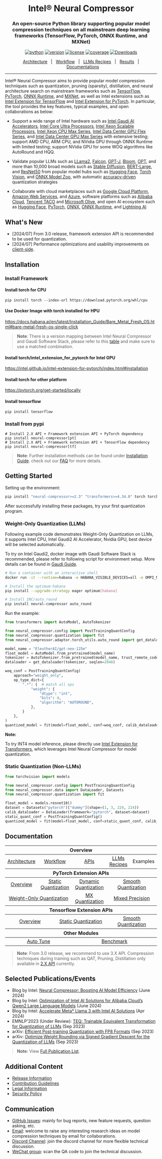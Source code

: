 <div align="center">

Intel® Neural Compressor
===========================
<h3> An open-source Python library supporting popular model compression techniques on all mainstream deep learning frameworks (TensorFlow, PyTorch, ONNX Runtime, and MXNet)</h3>

[![python](https://img.shields.io/badge/python-3.8%2B-blue)](https://github.com/intel/neural-compressor)
[![version](https://img.shields.io/badge/release-3.0-green)](https://github.com/intel/neural-compressor/releases)
[![license](https://img.shields.io/badge/license-Apache%202-blue)](https://github.com/intel/neural-compressor/blob/master/LICENSE)
[![coverage](https://img.shields.io/badge/coverage-85%25-green)](https://github.com/intel/neural-compressor)
[![Downloads](https://static.pepy.tech/personalized-badge/neural-compressor?period=total&units=international_system&left_color=grey&right_color=green&left_text=downloads)](https://pepy.tech/project/neural-compressor)

[Architecture](./docs/source/3x/design.md#architecture)&nbsp;&nbsp;&nbsp;|&nbsp;&nbsp;&nbsp;[Workflow](./docs/source/3x/design.md#workflows)&nbsp;&nbsp;&nbsp;|&nbsp;&nbsp;&nbsp;[LLMs Recipes](./docs/source/llm_recipes.md)&nbsp;&nbsp;&nbsp;|&nbsp;&nbsp;&nbsp;[Results](./docs/source/validated_model_list.md)&nbsp;&nbsp;&nbsp;|&nbsp;&nbsp;&nbsp;[Documentations](https://intel.github.io/neural-compressor)

---
<div align="left">

Intel® Neural Compressor aims to provide popular model compression techniques such as quantization, pruning (sparsity), distillation, and neural architecture search on mainstream frameworks such as [TensorFlow](https://www.tensorflow.org/), [PyTorch](https://pytorch.org/), [ONNX Runtime](https://onnxruntime.ai/), and [MXNet](https://mxnet.apache.org/),
as well as Intel extensions such as [Intel Extension for TensorFlow](https://github.com/intel/intel-extension-for-tensorflow) and [Intel Extension for PyTorch](https://github.com/intel/intel-extension-for-pytorch).
In particular, the tool provides the key features, typical examples, and open collaborations as below:

* Support a wide range of Intel hardware such as [Intel Gaudi Al Accelerators](https://www.intel.com/content/www/us/en/products/details/processors/ai-accelerators/gaudi-overview.html), [Intel Core Ultra Processors](https://www.intel.com/content/www/us/en/products/details/processors/core-ultra.html), [Intel Xeon Scalable Processors](https://www.intel.com/content/www/us/en/products/details/processors/xeon/scalable.html), [Intel Xeon CPU Max Series](https://www.intel.com/content/www/us/en/products/details/processors/xeon/max-series.html), [Intel Data Center GPU Flex Series](https://www.intel.com/content/www/us/en/products/details/discrete-gpus/data-center-gpu/flex-series.html), and [Intel Data Center GPU Max Series](https://www.intel.com/content/www/us/en/products/details/discrete-gpus/data-center-gpu/max-series.html) with extensive testing;
support AMD CPU, ARM CPU, and NVidia GPU through ONNX Runtime with limited testing; support NVidia GPU for some WOQ algorithms like AutoRound and HQQ.

* Validate popular LLMs such as [LLama2](/examples/pytorch/nlp/huggingface_models/language-modeling/quantization/llm), [Falcon](/examples/pytorch/nlp/huggingface_models/language-modeling/quantization/llm), [GPT-J](/examples/pytorch/nlp/huggingface_models/language-modeling/quantization/llm), [Bloom](/examples/pytorch/nlp/huggingface_models/language-modeling/quantization/llm), [OPT](/examples/pytorch/nlp/huggingface_models/language-modeling/quantization/llm), and more than 10,000 broad models such as [Stable Diffusion](/examples/pytorch/nlp/huggingface_models/text-to-image/quantization), [BERT-Large](/examples/pytorch/nlp/huggingface_models/text-classification/quantization/ptq_static/fx), and [ResNet50](/examples/pytorch/image_recognition/torchvision_models/quantization/ptq/cpu/fx) from popular model hubs such as [Hugging Face](https://huggingface.co/), [Torch Vision](https://pytorch.org/vision/stable/index.html), and [ONNX Model Zoo](https://github.com/onnx/models#models), with automatic [accuracy-driven](/docs/source/design.md#workflow) quantization strategies

* Collaborate with cloud marketplaces such as [Google Cloud Platform](https://console.cloud.google.com/marketplace/product/bitnami-launchpad/inc-tensorflow-intel?project=verdant-sensor-286207), [Amazon Web Services](https://aws.amazon.com/marketplace/pp/prodview-yjyh2xmggbmga#pdp-support), and [Azure](https://azuremarketplace.microsoft.com/en-us/marketplace/apps/bitnami.inc-tensorflow-intel), software platforms such as [Alibaba Cloud](https://www.intel.com/content/www/us/en/developer/articles/technical/quantize-ai-by-oneapi-analytics-on-alibaba-cloud.html), [Tencent TACO](https://new.qq.com/rain/a/20221202A00B9S00) and [Microsoft Olive](https://github.com/microsoft/Olive), and open AI ecosystem such as [Hugging Face](https://huggingface.co/blog/intel), [PyTorch](https://pytorch.org/tutorials/recipes/intel_neural_compressor_for_pytorch.html), [ONNX](https://github.com/onnx/models#models), [ONNX Runtime](https://github.com/microsoft/onnxruntime), and [Lightning AI](https://github.com/Lightning-AI/lightning/blob/master/docs/source-pytorch/advanced/post_training_quantization.rst)

## What's New
* [2024/07] From 3.0 release, framework extension API is recommended to be used for quantization.
* [2024/07] Performance optimizations and usability improvements on [client-side](./docs/source/3x/client_quant.md).

## Installation
### Install Framework
#### Install torch for CPU
```Shell
pip install torch --index-url https://download.pytorch.org/whl/cpu
```
#### Use Docker Image with torch installed for HPU
https://docs.habana.ai/en/latest/Installation_Guide/Bare_Metal_Fresh_OS.html#bare-metal-fresh-os-single-click

> **Note**:
> There is a version mapping between Intel Neural Compressor and Gaudi Software Stack, please refer to this [table](./docs/source/3x/gaudi_version_map.md) and make sure to use a matched combination.

#### Install torch/intel_extension_for_pytorch for Intel GPU
https://intel.github.io/intel-extension-for-pytorch/index.html#installation

#### Install torch for other platform
https://pytorch.org/get-started/locally

#### Install tensorflow
```Shell
pip install tensorflow
```

### Install from pypi
```Shell
# Install 2.X API + Framework extension API + PyTorch dependency
pip install neural-compressor[pt]
# Install 2.X API + Framework extension API + TensorFlow dependency
pip install neural-compressor[tf]
```
> **Note**:
> Further installation methods can be found under [Installation Guide](./docs/source/installation_guide.md). check out our [FAQ](./docs/source/faq.md) for more details.

## Getting Started

Setting up the environment:
```bash
pip install "neural-compressor>=2.3" "transformers>=4.34.0" torch torchvision
```
After successfully installing these packages, try your first quantization program.

### Weight-Only Quantization (LLMs)
Following example code demonstrates Weight-Only Quantization on LLMs, it supports Intel CPU, Intel Gaudi2 AI Accelerator, Nvidia GPU, best device will be selected automatically.

To try on Intel Gaudi2, docker image with Gaudi Software Stack is recommended, please refer to following script for environment setup. More details can be found in [Gaudi Guide](https://docs.habana.ai/en/latest/Installation_Guide/Bare_Metal_Fresh_OS.html#launch-docker-image-that-was-built).
```bash
# Run a container with an interactive shell
docker run -it --runtime=habana -e HABANA_VISIBLE_DEVICES=all -e OMPI_MCA_btl_vader_single_copy_mechanism=none --cap-add=sys_nice --net=host --ipc=host vault.habana.ai/gaudi-docker/1.14.0/ubuntu22.04/habanalabs/pytorch-installer-2.1.1:latest

# Install the optimum-habana
pip install --upgrade-strategy eager optimum[habana]

# Install INC/auto_round
pip install neural-compressor auto_round
```
Run the example:
```python
from transformers import AutoModel, AutoTokenizer

from neural_compressor.config import PostTrainingQuantConfig
from neural_compressor.quantization import fit
from neural_compressor.adaptor.torch_utils.auto_round import get_dataloader

model_name = "EleutherAI/gpt-neo-125m"
float_model = AutoModel.from_pretrained(model_name)
tokenizer = AutoTokenizer.from_pretrained(model_name, trust_remote_code=True)
dataloader = get_dataloader(tokenizer, seqlen=2048)

woq_conf = PostTrainingQuantConfig(
    approach="weight_only",
    op_type_dict={
        ".*": {  # match all ops
            "weight": {
                "dtype": "int",
                "bits": 4,
                "algorithm": "AUTOROUND",
            },
        }
    },
)
quantized_model = fit(model=float_model, conf=woq_conf, calib_dataloader=dataloader)
```
**Note:**

To try INT4 model inference, please directly use [Intel Extension for Transformers](https://github.com/intel/intel-extension-for-transformers), which leverages Intel Neural Compressor for model quantization.

### Static Quantization (Non-LLMs)

```python
from torchvision import models

from neural_compressor.config import PostTrainingQuantConfig
from neural_compressor.data import DataLoader, Datasets
from neural_compressor.quantization import fit

float_model = models.resnet18()
dataset = Datasets("pytorch")["dummy"](shape=(1, 3, 224, 224))
calib_dataloader = DataLoader(framework="pytorch", dataset=dataset)
static_quant_conf = PostTrainingQuantConfig()
quantized_model = fit(model=float_model, conf=static_quant_conf, calib_dataloader=calib_dataloader)
```

## Documentation

<table class="docutils">
  <thead>
  <tr>
    <th colspan="8">Overview</th>
  </tr>
  </thead>
  <tbody>
    <tr>
      <td colspan="2" align="center"><a href="./docs/source/3x/design.md#architecture">Architecture</a></td>
      <td colspan="2" align="center"><a href="./docs/source/3x/design.md#workflows">Workflow</a></td>
      <td colspan="2" align="center"><a href="https://intel.github.io/neural-compressor/latest/docs/source/api-doc/apis.html">APIs</a></td>
      <td colspan="1" align="center"><a href="./docs/source/3x/llm_recipes.md">LLMs Recipes</a></td>
      <td colspan="1" align="center">Examples</td>
    </tr>
  </tbody>
  <thead>
    <tr>
      <th colspan="8">PyTorch Extension APIs</th>
    </tr>
  </thead>
  <tbody>
    <tr>
        <td colspan="2" align="center"><a href="./docs/source/3x/PyTorch.md">Overview</a></td>
        <td colspan="2" align="center"><a href="./docs/source/3x/PT_StaticQuant.md">Static Quantization</a></td>
        <td colspan="2" align="center"><a href="./docs/source/3x/PT_DynamicQuant.md">Dynamic Quantization</a></td>
        <td colspan="2" align="center"><a href="./docs/source/3x/PT_SmoothQuant.md">Smooth Quantization</a></td>
    </tr>
    <tr>
        <td colspan="4" align="center"><a href="./docs/source/3x/PT_WeightOnlyQuant.md">Weight-Only Quantization</a></td>
        <td colspan="2" align="center"><a href="./docs/source/3x/PT_MXQuant.md">MX Quantization</a></td>
        <td colspan="2" align="center"><a href="./docs/source/3x/PT_MixedPrecision.md">Mixed Precision</a></td>
    </tr>
  </tbody>
  <thead>
      <tr>
        <th colspan="8">Tensorflow Extension APIs</th>
      </tr>
  </thead>
  <tbody>
      <tr>
          <td colspan="3" align="center"><a href="./docs/source/3x/TensorFlow.md">Overview</a></td>
          <td colspan="3" align="center"><a href="./docs/source/3x/TF_Quant.md">Static Quantization</a></td>
          <td colspan="2" align="center"><a href="./docs/source/3x/TF_SQ.md">Smooth Quantization</a></td>
      </tr>
  </tbody>
  <thead>
      <tr>
        <th colspan="8">Other Modules</th>
      </tr>
  </thead>
  <tbody>
      <tr>
          <td colspan="4" align="center"><a href="./docs/source/3x/autotune.md">Auto Tune</a></td>
          <td colspan="4" align="center"><a href="./docs/source/3x/benchmark.md">Benchmark</a></td>
      </tr>
  </tbody>
</table>

> **Note**:
> From 3.0 release, we recommend to use 3.X API. Compression techniques during training such as QAT, Pruning, Distillation only available in [2.X API](https://github.com/intel/neural-compressor/blob/master/docs/source/2x_user_guide.md) currently.

## Selected Publications/Events
* Blog by Intel: [Neural Compressor: Boosting AI Model Efficiency](https://community.intel.com/t5/Blogs/Tech-Innovation/Artificial-Intelligence-AI/Neural-Compressor-Boosting-AI-Model-Efficiency/post/1604740) (June 2024)
* Blog by Intel: [Optimization of Intel AI Solutions for Alibaba Cloud’s Qwen2 Large Language Models](https://www.intel.com/content/www/us/en/developer/articles/technical/intel-ai-solutions-accelerate-alibaba-qwen2-llms.html) (June 2024)
* Blog by Intel: [Accelerate Meta* Llama 3 with Intel AI Solutions](https://www.intel.com/content/www/us/en/developer/articles/technical/accelerate-meta-llama3-with-intel-ai-solutions.html) (Apr 2024)
* EMNLP'2023 (Under Review): [TEQ: Trainable Equivalent Transformation for Quantization of LLMs](https://openreview.net/forum?id=iaI8xEINAf&referrer=%5BAuthor%20Console%5D) (Sep 2023)
* arXiv: [Efficient Post-training Quantization with FP8 Formats](https://arxiv.org/abs/2309.14592) (Sep 2023)
* arXiv: [Optimize Weight Rounding via Signed Gradient Descent for the Quantization of LLMs](https://arxiv.org/abs/2309.05516) (Sep 2023)

> **Note**:
> View [Full Publication List](https://github.com/intel/neural-compressor/blob/master/docs/source/publication_list.md).

## Additional Content

* [Release Information](./docs/source/releases_info.md)
* [Contribution Guidelines](./docs/source/CONTRIBUTING.md)
* [Legal Information](./docs/source/legal_information.md)
* [Security Policy](SECURITY.md)

## Communication
- [GitHub Issues](https://github.com/intel/neural-compressor/issues): mainly for bug reports, new feature requests, question asking, etc.
- [Email](mailto:inc.maintainers@intel.com): welcome to raise any interesting research ideas on model compression techniques by email for collaborations.
- [Discord Channel](https://discord.com/invite/Wxk3J3ZJkU): join the discord channel for more flexible technical discussion.
- [WeChat group](/docs/source/imgs/wechat_group.jpg): scan the QA code to join the technical discussion.
